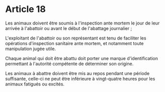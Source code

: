 # Article 18

Les animaux doivent être soumis à l'inspection ante mortem le jour de leur arrivée à l'abattoir ou avant le début de l'abattage journalier ;

L'exploitant de l'abattoir ou son représentant est tenu de faciliter les opérations d'inspection sanitaire ante mortem, et notamment toute manipulation jugée utile.

Chaque animal qui doit être abattu doit porter une marque d'identification permettant à l'autorité compétente de déterminer son origine.

Les animaux à abattre doivent être mis au repos pendant une période suffisante, celle-ci ne peut être inférieure à vingt-quatre heures pour les animaux fatigués ou excités.
